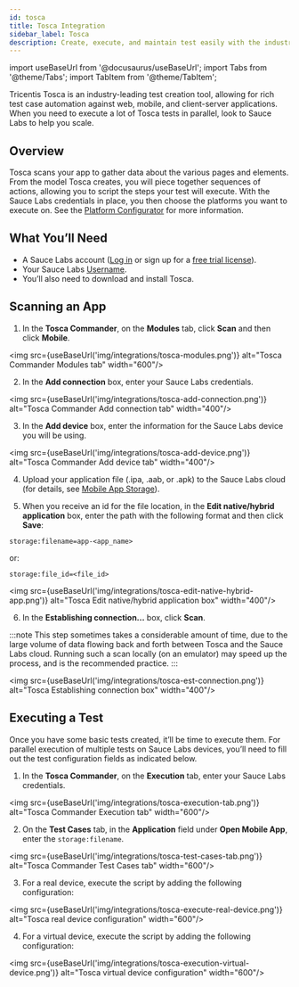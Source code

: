 ```yaml
---
id: tosca
title: Tosca Integration
sidebar_label: Tosca
description: Create, execute, and maintain test easily with the industry's leading model-based test platform
---
```


import useBaseUrl from '@docusaurus/useBaseUrl';
import Tabs from '@theme/Tabs';
import TabItem from '@theme/TabItem';

Tricentis Tosca is an industry-leading test creation tool, allowing for rich test case automation against web, mobile, and client-server applications. When you need to execute a lot of Tosca tests in parallel, look to Sauce Labs to help you scale.

## Overview

Tosca scans your app to gather data about the various pages and elements. From the model Tosca creates, you will piece together sequences of actions, allowing you to script the steps your test will execute. With the Sauce Labs credentials in place, you then choose the platforms you want to execute on. See the [Platform Configurator](https://saucelabs.com/platform/platform-configurator) for more information.

## What You’ll Need

* A Sauce Labs account ([Log in](https://accounts.saucelabs.com/am/XUI/#login/) or sign up for a [free trial license](https://saucelabs.com/sign-up)).
* Your Sauce Labs [Username](https://app.saucelabs.com/user-settings).
* You’ll also need to download and install Tosca.

## Scanning an App

1. In the **Tosca Commander**, on the **Modules** tab, click **Scan** and then click **Mobile**.

<img src={useBaseUrl('img/integrations/tosca-modules.png')} alt="Tosca Commander Modules tab" width="600"/>

2. In the **Add connection** box, enter your Sauce Labs credentials.

<img src={useBaseUrl('img/integrations/tosca-add-connection.png')} alt="Tosca Commander Add connection tab" width="400"/>

3. In the **Add device** box, enter the information for the Sauce Labs device you will be using.

<img src={useBaseUrl('img/integrations/tosca-add-device.png')} alt="Tosca Commander Add device tab" width="400"/>

4. Upload your application file (.ipa, .aab, or .apk) to the Sauce Labs cloud (for details, see [Mobile App Storage](/mobile-apps/app-storage/)).

5. When you receive an id for the file location, in the **Edit native/hybrid application** box, enter the path with the following format and then click **Save**:

`storage:filename=app-<app_name>`

or:

`storage:file_id=<file_id>`

<img src={useBaseUrl('img/integrations/tosca-edit-native-hybrid-app.png')} alt="Tosca Edit native/hybrid application box" width="400"/>

6. In the **Establishing connection...** box, click **Scan**.

:::note
This step sometimes takes a considerable amount of time, due to the large volume of data flowing back and forth between Tosca and the Sauce Labs cloud. Running such a scan locally (on an emulator) may speed up the process, and is the recommended practice.
:::

<img src={useBaseUrl('img/integrations/tosca-est-connection.png')} alt="Tosca Establishing connection box" width="400"/>

## Executing a Test
Once you have some basic tests created, it’ll be time to execute them. For parallel execution of multiple tests on Sauce Labs devices, you’ll need to fill out the test configuration fields as indicated below.

1. In the **Tosca Commander**, on the **Execution** tab, enter your Sauce Labs credentials.

<img src={useBaseUrl('img/integrations/tosca-execution-tab.png')} alt="Tosca Commander Execution tab" width="600"/>

2. On the **Test Cases** tab, in the **Application** field under **Open Mobile App**, enter the `storage:filename`.

<img src={useBaseUrl('img/integrations/tosca-test-cases-tab.png')} alt="Tosca Commander Test Cases tab" width="600"/>

3. For a real device, execute the script by adding the following configuration:

<img src={useBaseUrl('img/integrations/tosca-execute-real-device.png')} alt="Tosca real device configuration" width="600"/>

4. For a virtual device, execute the script by adding the following configuration:

<img src={useBaseUrl('img/integrations/tosca-execution-virtual-device.png')} alt="Tosca virtual device configuration" width="600"/>
